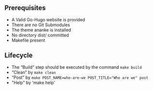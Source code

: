 ## Prerequisites
* A Valid Go-Hugo website is provided
* There are no Git Submodules
* The theme ananke is installed
* No directory dist/ committed
* Makefile present

## Lifecycle
* The “Build” step should be executed by the command `make build`
* “Clean” by `make clean`
* “Post” by `make POST_NAME=who-are-we POST_TITLE="Who are we" post`
* "Help" by 'make help'
